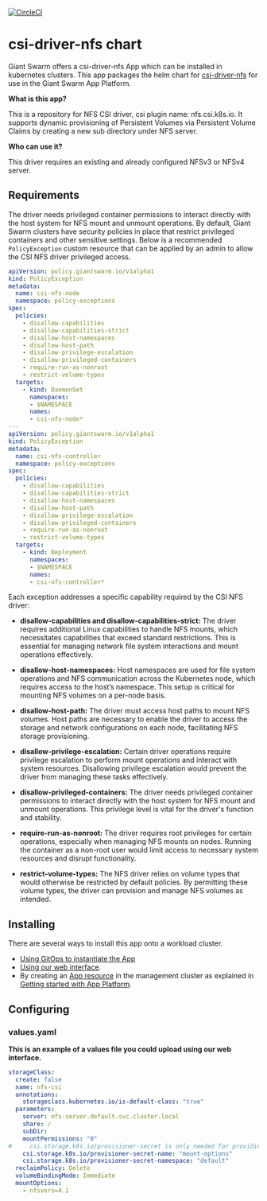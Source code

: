 [![CircleCI](https://dl.circleci.com/status-badge/img/gh/giantswarm/csi-driver-nfs-app/tree/main.svg?style=svg)](https://dl.circleci.com/status-badge/redirect/gh/giantswarm/csi-driver-nfs-app/tree/main)

# csi-driver-nfs chart

Giant Swarm offers a csi-driver-nfs App which can be installed in kubernetes clusters.
This app packages the helm chart for [csi-driver-nfs](https://github.com/kubernetes-csi/csi-driver-nfs) for use in the Giant Swarm App Platform.

**What is this app?**

This is a repository for NFS CSI driver, csi plugin name: nfs.csi.k8s.io.
It supports dynamic provisioning of Persistent Volumes via Persistent Volume Claims by creating a new sub directory under NFS server.

**Who can use it?**

This driver requires an existing and already configured NFSv3 or NFSv4 server.

## Requirements

The driver needs privileged container permissions to interact directly with the host system for NFS mount and unmount operations.
By default, Giant Swarm clusters have security policies in place that restrict privileged containers and other sensitive settings.
Below is a recommended  `PolicyException` custom resource that can be applied by an admin to allow the CSI NFS driver privileged access.

```yaml
apiVersion: policy.giantswarm.io/v1alpha1
kind: PolicyException
metadata:
  name: csi-nfs-node
  namespace: policy-exceptions
spec:
  policies:
    - disallow-capabilities
    - disallow-capabilities-strict
    - disallow-host-namespaces
    - disallow-host-path
    - disallow-privilege-escalation
    - disallow-privileged-containers
    - require-run-as-nonroot
    - restrict-volume-types
  targets:
    - kind: DaemonSet
      namespaces:
      - $NAMESPACE
      names:
      - csi-nfs-node*
---
apiVersion: policy.giantswarm.io/v1alpha1
kind: PolicyException
metadata:
  name: csi-nfs-controller
  namespace: policy-exceptions
spec:
  policies:
    - disallow-capabilities
    - disallow-capabilities-strict
    - disallow-host-namespaces
    - disallow-host-path
    - disallow-privilege-escalation
    - disallow-privileged-containers
    - require-run-as-nonroot
    - restrict-volume-types
  targets:
    - kind: Deployment
      namespaces:
      - $NAMESPACE
      names:
      - csi-nfs-controller*
```
Each exception addresses a specific capability required by the CSI NFS driver:

- __disallow-capabilities and disallow-capabilities-strict:__
The driver requires additional Linux capabilities to handle NFS mounts, which necessitates capabilities that exceed standard restrictions. This is essential for managing network file system interactions and mount operations effectively.

- __disallow-host-namespaces:__
Host namespaces are used for file system operations and NFS communication across the Kubernetes node, which requires access to the host’s namespace. This setup is critical for mounting NFS volumes on a per-node basis.

- __disallow-host-path:__
The driver must access host paths to mount NFS volumes. Host paths are necessary to enable the driver to access the storage and network configurations on each node, facilitating NFS storage provisioning.

- __disallow-privilege-escalation:__
Certain driver operations require privilege escalation to perform mount operations and interact with system resources. Disallowing privilege escalation would prevent the driver from managing these tasks effectively.

- __disallow-privileged-containers:__
The driver needs privileged container permissions to interact directly with the host system for NFS mount and unmount operations. This privilege level is vital for the driver's function and stability.

- __require-run-as-nonroot:__
The driver requires root privileges for certain operations, especially when managing NFS mounts on nodes. Running the container as a non-root user would limit access to necessary system resources and disrupt functionality.

- __restrict-volume-types:__
The NFS driver relies on volume types that would otherwise be restricted by default policies. By permitting these volume types, the driver can provision and manage NFS volumes as intended.



## Installing

There are several ways to install this app onto a workload cluster.

- [Using GitOps to instantiate the App](https://docs.giantswarm.io/advanced/gitops/apps/)
- [Using our web interface](https://docs.giantswarm.io/platform-overview/web-interface/app-platform/#installing-an-app).
- By creating an [App resource](https://docs.giantswarm.io/use-the-api/management-api/crd/apps.application.giantswarm.io/) in the management cluster as explained in [Getting started with App Platform](https://docs.giantswarm.io/getting-started/app-platform/).

## Configuring

### values.yaml

**This is an example of a values file you could upload using our web interface.**

```yaml
storageClass:
  create: false
  name: nfs-csi
  annotations:
    storageclass.kubernetes.io/is-default-class: "true"
  parameters:
    server: nfs-server.default.svc.cluster.local
    share: /
    subDir:
    mountPermissions: "0"
#     csi.storage.k8s.io/provisioner-secret is only needed for providing mountOptions in DeleteVolume
    csi.storage.k8s.io/provisioner-secret-name: "mount-options"
    csi.storage.k8s.io/provisioner-secret-namespace: "default"
  reclaimPolicy: Delete
  volumeBindingMode: Immediate
  mountOptions:
    - nfsvers=4.1
```
